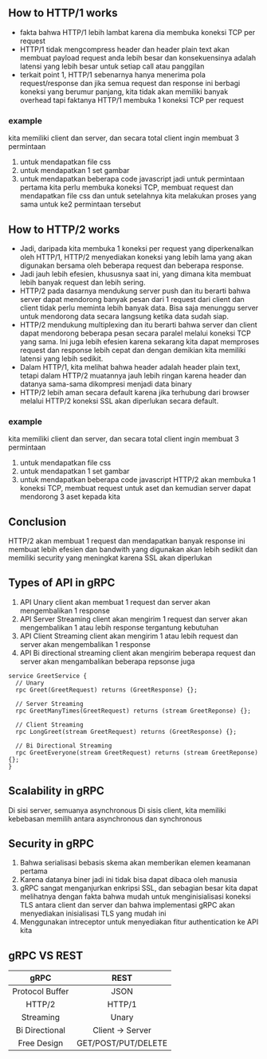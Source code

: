 ## How to HTTP/1 works

- fakta bahwa HTTP/1 lebih lambat karena dia membuka koneksi TCP per request
- HTTP/1 tidak mengcompress header dan header plain text akan membuat payload request anda lebih besar dan
  konsekuensinya adalah latensi yang lebih besar untuk setiap call atau panggilan
- terkait point 1, HTTP/1 sebenarnya hanya menerima pola request/response dan jika semua request dan response
  ini berbagi koneksi yang berumur panjang, kita tidak akan memiliki banyak overhead tapi faktanya HTTP/1
  membuka 1 koneksi TCP per request

### example

kita memiliki client dan server, dan secara total client ingin membuat 3 permintaan

1. untuk mendapatkan file css
2. untuk mendapatkan 1 set gambar
3. untuk mendapatkan beberapa code javascript
   jadi untuk permintaan pertama kita perlu membuka koneksi TCP, membuat request dan mendapatkan file css
   dan untuk setelahnya kita melakukan proses yang sama untuk ke2 permintaan tersebut

## How to HTTP/2 works

- Jadi, daripada kita membuka 1 koneksi per request yang diperkenalkan oleh HTTP/1, HTTP/2 menyediakan koneksi
  yang lebih lama yang akan digunakan bersama oleh beberapa request dan beberapa response.
- Jadi jauh lebih efesien, khususnya saat ini, yang dimana kita membuat lebih banyak request dan lebih sering.
- HTTP/2 pada dasarnya mendukung server push dan itu berarti bahwa server dapat mendorong banyak pesan dari 1 request
  dari client dan client tidak perlu meminta lebih banyak data. Bisa saja menunggu server untuk mendorong data secara
  langsung ketika data sudah siap.
- HTTP/2 mendukung multiplexing dan itu berarti bahwa server dan client dapat mendorong beberapa pesan secara paralel
  melalui koneksi TCP yang sama. Ini juga lebih efesien karena sekarang kita dapat memproses request dan response lebih cepat
  dan dengan demikian kita memiliki latensi yang lebih sedikit.
- Dalam HTTP/1, kita melihat bahwa header adalah header plain text, tetapi dalam HTTP/2 muatannya jauh lebih ringan karena header
  dan datanya sama-sama dikompresi menjadi data binary
- HTTP/2 lebih aman secara default karena jika terhubung dari browser melalui HTTP/2 koneksi SSL akan diperlukan secara default.

### example

kita memiliki client dan server, dan secara total client ingin membuat 3 permintaan

1. untuk mendapatkan file css
2. untuk mendapatkan 1 set gambar
3. untuk mendapatkan beberapa code javascript
   HTTP/2 akan membuka 1 koneksi TCP, membuat request untuk aset dan kemudian server dapat mendorong 3 aset kepada kita

## Conclusion

HTTP/2 akan membuat 1 request dan mendapatkan banyak response ini membuat lebih efesien dan bandwith yang digunakan akan lebih sedikit
dan memiliki security yang meningkat karena SSL akan diperlukan

## Types of API in gRPC

1. API Unary
   client akan membuat 1 request dan server akan mengembalikan 1 response
2. API Server Streaming
   client akan mengirim 1 request dan server akan mengembalikan 1 atau lebih response tergantung kebutuhan
3. API Client Streaming
   client akan mengirim 1 atau lebih request dan server akan mengembalikan 1 response
4. API Bi directional streaming
   client akan mengirim beberapa request dan server akan mengambalikan beberapa repsonse juga

```
service GreetService {
  // Unary
  rpc Greet(GreetRequest) returns (GreetResponse) {};

  // Server Streaming
  rpc GreetManyTimes(GreetRequest) returns (stream GreetReponse) {};

  // Client Streaming
  rpc LongGreet(stream GreetRequest) returns (GreetResponse) {};

  // Bi Directional Streaming
  rpc GreetEveryone(stream GreetRequest) returns (stream GreetReponse) {};
}
```

## Scalability in gRPC

Di sisi server, semuanya asynchronous
Di sisis client, kita memiliki kebebasan memilih antara asynchronous dan synchronous

## Security in gRPC

1. Bahwa serialisasi bebasis skema akan memberikan elemen keamanan pertama
2. Karena datanya biner jadi ini tidak bisa dapat dibaca oleh manusia
3. gRPC sangat menganjurkan enkripsi SSL, dan sebagian besar kita dapat melihatnya dengan fakta bahwa mudah untuk menginisialisasi koneksi
   TLS antara client dan server dan bahwa implementasi gRPC akan menyediakan inisialisasi TLS yang mudah ini
4. Menggunakan intreceptor untuk menyediakan fitur authentication ke API kita

## gRPC VS REST

|      gRPC       |        REST         |
| :-------------: | :-----------------: |
| Protocol Buffer |        JSON         |
|     HTTP/2      |       HTTP/1        |
|    Streaming    |        Unary        |
| Bi Directional  |  Client -> Server   |
|   Free Design   | GET/POST/PUT/DELETE |
